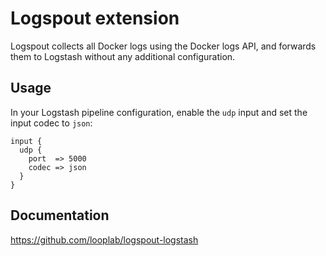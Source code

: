 # Logspout extension

Logspout collects all Docker logs using the Docker logs API, and forwards them to Logstash without any additional
configuration.

## Usage

In your Logstash pipeline configuration, enable the `udp` input and set the input codec to `json`:

```
input {
  udp {
    port  => 5000
    codec => json
  }
}
```

## Documentation

https://github.com/looplab/logspout-logstash
